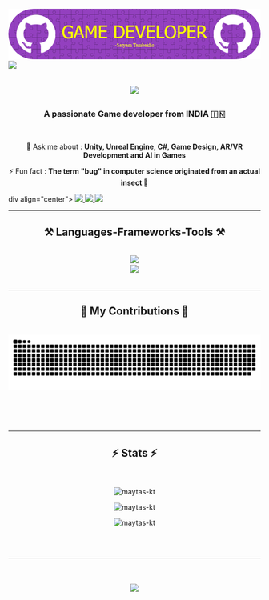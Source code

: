 ![Header](./github-header-image.png)
<img align="left" src="https://visitor-badge.laobi.icu/badge?page_id=MAYTAS-KT.MAYTAS-KT" />

<h1 align="center">
    <img src="https://readme-typing-svg.herokuapp.com/?font=Righteous&size=35&center=true&vCenter=true&width=500&height=70&duration=3000&lines=Hi+There!+👋;+I'm+SATYAM+TAMBAKHE+!;" />
</h1>

<h3 align="center">A passionate Game developer from INDIA 🇮🇳</h3>

<br/>

<div align="center">
 
💬 Ask me about : **Unity, Unreal Engine, C#, Game Design, AR/VR Development and AI in Games**

⚡ Fun fact : **The term "bug" in computer science originated from an actual insect 🐞**

 </div>
 
div align="center"> 
  <a href="mailto:satyam.tambakhe@gmail.com" target="_blank">
    <img src="https://img.shields.io/badge/Gmail-333333?style=for-the-badge&logo=gmail&logoColor=red" />
  </a>
  <a href="https://www.linkedin.com/in/satyam-tambakhe-3921a422b/" target="_blank">
    <img src="https://img.shields.io/badge/LinkedIn-0077B5?style=for-the-badge&logo=linkedin&logoColor=white" />
  </a>
  <a href="https://your-portfolio-link.com" target="_blank">
     <img src="https://img.shields.io/badge/Portfolio-FF5722?style=for-the-badge&logo=todoist&logoColor=white" />
  </a>
</div>

 <hr/>
 
<h2 align="center">⚒️ Languages-Frameworks-Tools ⚒️</h2>
<br/>
<div align="center">
    <img src="https://skillicons.dev/icons?i=unity,unreal,cs,cpp,vscode,github,git" />
  <br>
    <img src="https://skillicons.dev/icons?i=photoshop,pycharm,python,visualstudio,c,java" /><br>
</div>

<br/>
<hr/>

<div align="center">
  <h2>🐍 My Contributions 🐍</h2>
  <br>
  <img alt="snake eating my contributions" src="https://raw.githubusercontent.com/MAYTAS-KT/MAYTAS-KT/output/github-contribution-grid-snake.svg" />
  
  <br/><br/><br/>
</div>

<hr/>

<h2 align="center">⚡ Stats ⚡</h2>
<br>

<p align="center">
  <img src="https://github-readme-stats.vercel.app/api?username=maytas-kt&show_icons=true&locale=en" alt="maytas-kt" />
</p>

<p align="center">
  <img src="https://github-readme-streak-stats.herokuapp.com/?user=maytas-kt" alt="maytas-kt" />
</p>

<p align="center">
  <img src="https://github-readme-stats.vercel.app/api/top-langs?username=maytas-kt&show_icons=true&locale=en&layout=compact" alt="maytas-kt" />
</p>
</div>

<br/><br/>

<hr/>
<h1 align="center">
    <img src="https://readme-typing-svg.herokuapp.com/?font=Righteous&size=35&center=true&vCenter=true&width=500&height=70&duration=5000&lines=Thanks+for+Stopping+by!+🙏;" />
</h1>

<br/>
